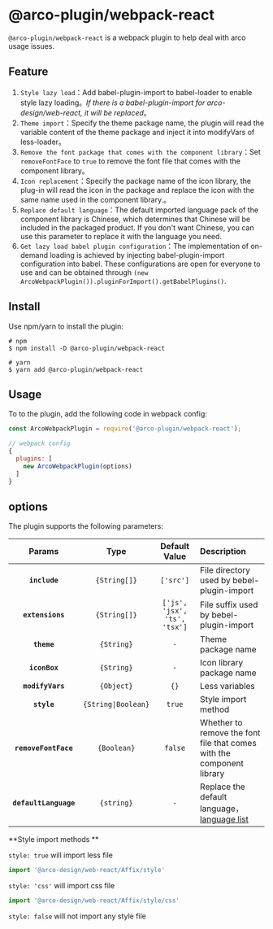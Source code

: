# @arco-plugin/webpack-react

`@arco-plugin/webpack-react` is a webpack plugin to help deal with arco usage issues. 

## Feature


1. `Style lazy load`：Add babel-plugin-import to babel-loader to enable style lazy loading。*If there is a babel-plugin-import for arco-design/web-react, it will be replaced*。
2. `Theme import`：Specify the theme package name, the plugin will read the variable content of the theme package and inject it into modifyVars of less-loader。
3. `Remove the font package that comes with the component library`：Set `removeFontFace` to `true` to remove the font file that comes with the component library。
4. `Icon replacement`：Specify the package name of the icon library, the plug-in will read the icon in the package and replace the icon with the same name used in the component library.。
5. `Replace default language`：The default imported language pack of the component library is Chinese, which determines that Chinese will be included in the packaged product. If you don't want Chinese, you can use this parameter to replace it with the language you need.
6. `Get lazy load babel plugin configuration`：The implementation of on-demand loading is achieved by injecting babel-plugin-import configuration into babel. These configurations are open for everyone to use and can be obtained through `(new ArcoWebpackPlugin()).pluginForImport().getBabelPlugins()`.

## Install

Use npm/yarn to install the plugin:

```shell
# npm
$ npm install -D @arco-plugin/webpack-react

# yarn
$ yarn add @arco-plugin/webpack-react
```

## Usage

To to the plugin, add the following code in webpack config:

```js
const ArcoWebpackPlugin = require('@arco-plugin/webpack-react');

// webpack config
{
  plugins: [
    new ArcoWebpackPlugin(options)
  ]
}
```
## options

The plugin supports the following parameters:

|Params|Type|Default Value|Description|
|:--:|:--:|:-----:|:----------|
|**`include`**|`{String[]}`|`['src']`|File directory used by bebel-plugin-import|
|**`extensions`**|`{String[]}`|`['js', 'jsx', 'ts', 'tsx']`| File suffix used by bebel-plugin-import |
|**`theme`**|`{String}`|`-`|Theme package name|
|**`iconBox`**|`{String}`|`-`|Icon library package name|
|**`modifyVars`**|`{Object}`|`{}`|Less variables|
|**`style`**|`{String\|Boolean}`|`true`| Style import method|
|**`removeFontFace`**|`{Boolean}`|`false`| Whether to remove the font file that comes with the component library |
|**`defaultLanguage`**|`{string}`|`-`| Replace the default language，[language list](https://arco.design/react/docs/i18n#%E6%94%AF%E6%8C%81%E7%9A%84%E8%AF%AD%E8%A8%80)|

**Style import methods **

`style: true` will import less file

```js
import '@arco-design/web-react/Affix/style'
```

`style: 'css'` will import css file

```js
import '@arco-design/web-react/Affix/style/css'
```

`style: false` will not import any style file
